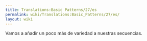 ```yaml
---
title: Translations:Basic Patterns/27/es
permalink: wiki/Translations:Basic_Patterns/27/es/
layout: wiki
---
```


Vamos a añadir un poco más de variedad a nuestras secuencias.
